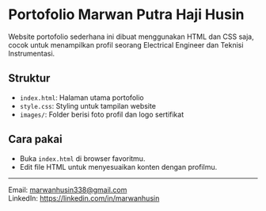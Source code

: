 # Portofolio Marwan Putra Haji Husin

Website portofolio sederhana ini dibuat menggunakan HTML dan CSS saja, cocok untuk menampilkan profil seorang Electrical Engineer dan Teknisi Instrumentasi.

## Struktur

- `index.html`: Halaman utama portofolio
- `style.css`: Styling untuk tampilan website
- `images/`: Folder berisi foto profil dan logo sertifikat

## Cara pakai

- Buka `index.html` di browser favoritmu.
- Edit file HTML untuk menyesuaikan konten dengan profilmu.

---

Email: marwanhusin338@gmail.com  
LinkedIn: https://linkedin.com/in/marwanhusin

